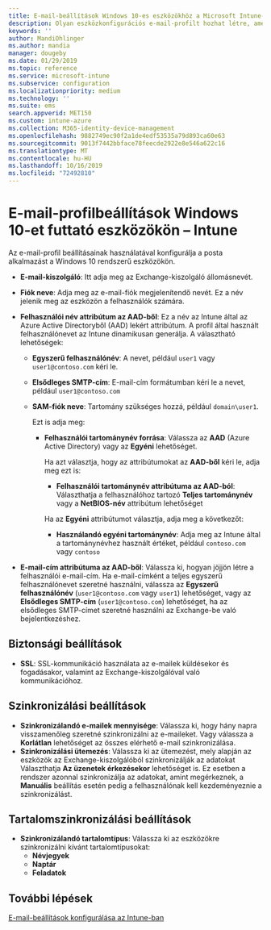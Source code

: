 ```yaml
---
title: E-mail-beállítások Windows 10-es eszközökhöz a Microsoft Intune-ban – Azure | Microsoft Docs
description: Olyan eszközkonfigurációs e-mail-profilt hozhat létre, amely az Exchange-kiszolgálót használja, és a tulajdonságokat az Azure Active Directoryból olvassa be. SSL-t is engedélyezhet, és a Microsoft Intune használatával szinkronizálhatja az e-maileket és az ütemezéseket Windows 10-es eszközökön.
keywords: ''
author: MandiOhlinger
ms.author: mandia
manager: dougeby
ms.date: 01/29/2019
ms.topic: reference
ms.service: microsoft-intune
ms.subservice: configuration
ms.localizationpriority: medium
ms.technology: ''
ms.suite: ems
search.appverid: MET150
ms.custom: intune-azure
ms.collection: M365-identity-device-management
ms.openlocfilehash: 9882749ec90f2a1de4edf53535a79d893ca60e63
ms.sourcegitcommit: 9013f7442bbface78feecde2922e8e546a622c16
ms.translationtype: MT
ms.contentlocale: hu-HU
ms.lasthandoff: 10/16/2019
ms.locfileid: "72492810"
---
```

# <a name="email-profile-settings-for-devices-running-windows-10---intune"></a>E-mail-profilbeállítások Windows 10-et futtató eszközökön – Intune

Az e-mail-profil beállításainak használatával konfigurálja a posta alkalmazást a Windows 10 rendszerű eszközökön.

- **E-mail-kiszolgáló**: Itt adja meg az Exchange-kiszolgáló állomásnevét.
- **Fiók neve**: Adja meg az e-mail-fiók megjelenítendő nevét. Ez a név jelenik meg az eszközön a felhasználók számára.
- **Felhasználói név attribútum az AAD-ből**: Ez a név az Intune által az Azure Active Directoryből (AAD) lekért attribútum. A profil által használt felhasználónevet az Intune dinamikusan generálja. A választható lehetőségek:
  - **Egyszerű felhasználónév**: A nevet, például `user1` vagy `user1@contoso.com` kéri le.
  - **Elsődleges SMTP-cím**: E-mail-cím formátumban kéri le a nevet, például `user1@contoso.com`
  - **SAM-fiók neve**: Tartomány szükséges hozzá, például `domain\user1`.

    Ezt is adja meg:  
    - **Felhasználói tartománynév forrása**: Válassza az **AAD** (Azure Active Directory) vagy az **Egyéni** lehetőséget.

      Ha azt választja, hogy az attribútumokat az **AAD-ből** kéri le, adja meg ezt is:
      - **Felhasználói tartománynév attribútuma az AAD-ból**: Választhatja a felhasználóhoz tartozó **Teljes tartománynév** vagy a **NetBIOS-név** attribútum lehetőséget

      Ha az **Egyéni** attribútumot választja, adja meg a következőt:
      - **Használandó egyéni tartománynév**: Adja meg az Intune által a tartománynévhez használt értéket, például `contoso.com` vagy `contoso`

- **E-mail-cím attribútuma az AAD-ből**: Válassza ki, hogyan jöjjön létre a felhasználói e-mail-cím. Ha e-mail-címként a teljes egyszerű felhasználónevet szeretné használni, válassza az **Egyszerű felhasználónév** (`user1@contoso.com` vagy `user1`) lehetőséget, vagy az **Elsődleges SMTP-cím** (`user1@contoso.com`) lehetőséget, ha az elsődleges SMTP-címet szeretné használni az Exchange-be való bejelentkezéshez.

## <a name="security-settings"></a>Biztonsági beállítások

- **SSL**: SSL-kommunikáció használata az e-mailek küldésekor és fogadásakor, valamint az Exchange-kiszolgálóval való kommunikációhoz.

## <a name="synchronization-settings"></a>Szinkronizálási beállítások

- **Szinkronizálandó e-mailek mennyisége**: Válassza ki, hogy hány napra visszamenőleg szeretné szinkronizálni az e-maileket. Vagy válassza a **Korlátlan** lehetőséget az összes elérhető e-mail szinkronizálása.
- **Szinkronizálási ütemezés**: Válassza ki az ütemezést, mely alapján az eszközök az Exchange-kiszolgálóból szinkronizálják az adatokat Választhatja **Az üzenetek érkezésekor** lehetőséget is. Ez esetben a rendszer azonnal szinkronizálja az adatokat, amint megérkeznek, a **Manuális** beállítás esetén pedig a felhasználónak kell kezdeményeznie a szinkronizálást.

## <a name="content-sync-settings"></a>Tartalomszinkronizálási beállítások

- **Szinkronizálandó tartalomtípus**: Válassza ki az eszközökre szinkronizálni kívánt tartalomtípusokat:
  - **Névjegyek**
  - **Naptár**
  - **Feladatok**

## <a name="next-steps"></a>További lépések
[E-mail-beállítások konfigurálása az Intune-ban](../email-settings-configure.md)
